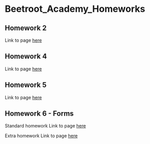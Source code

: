 # Beetroot_Academy_Homeworks   
   
## Homework 2   
Link to page [here](https://ruslana-p.github.io/Beetroot_Academy_Homeworks/Homework-2/index.html)

## Homework 4  
Link to page [here](https://ruslana-p.github.io/Beetroot_Academy_Homeworks/Homework-4/index.html)  

## Homework 5
Link to page [here](https://ruslana-p.github.io/Beetroot_Academy_Homeworks/Homework-5/index.html)  

## Homework 6 - Forms

Standard homework
Link to page [here](https://ruslana-p.github.io/Beetroot_Academy_Homeworks/Homework-6/index.html)

Extra homework
Link to page [here](https://ruslana-p.github.io/Beetroot_Academy_Homeworks/Homework-6/index2.html)
